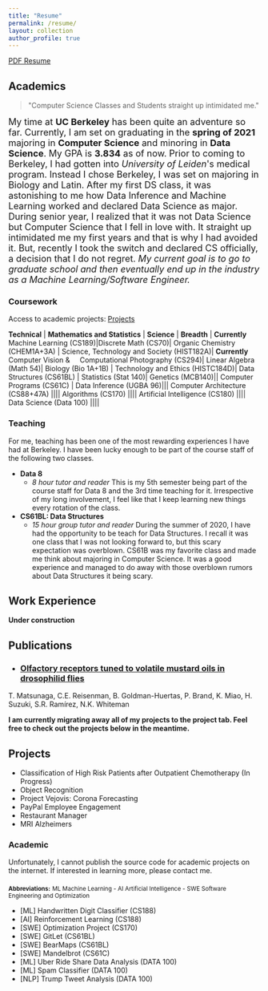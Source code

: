 ```yaml
---
title: "Resume"
permalink: /resume/
layout: collection
author_profile: true
---
```


[PDF Resume](/assets/docs/MiaoKevin.pdf)

## Academics

> "Computer Science Classes and Students straight up intimidated me."

<span style="font-size:18px;">My time at **UC Berkeley** has been quite an adventure so far. Currently, I am set on graduating in the **spring of 2021** majoring in <b>Computer Science</b> and minoring in <b>Data Science</b>. My GPA is <b>3.834</b> as of now. Prior to coming to Berkeley, I had gotten into *University of Leiden*'s medical program. Instead I chose Berkeley, I was set on majoring in Biology and Latin. After my first DS class, it was astonishing to me how Data Inference and Machine Learning worked and declared Data Science as major. During senior year, I realized that it was not Data Science but Computer Science that I fell in love with. It straight up intimidated me my first years and that is why I had avoided it. But, recently I took the switch and declared CS officially, a decision that I do not regret. *My current goal is to go to graduate school and then eventually end up in the industry as a Machine Learning/Software Engineer.*</span>

### Coursework

Access to academic projects: [Projects](/pj)

<!-- Sequence   | Result                                                        |
|-------------|---------------------------------------------------------------|
| `a?c`       | Matches `abc`, `axc`, and `aac`. Does not match `ac`, `abbc`, |
|             | or `a/c`.                                                     |
|-------------|---------------------------------------------------------------|
| `a*c`       | Matches "ac", "abc" and "azzzzzzzc". Does not match "a/c".    |
|-------------|---------------------------------------------------------------|
| `foo...bar` | Matches "foobar", "fooxbar", and "fooz/blaz/rebar". Does not  |
|             | match "fo/obar", "fobar" or "food/bark".                      |
|-------------|---------------------------------------------------------------|
| `....obj`   | Matches all files anywhere in the current hierarchy that end  |
|             | in ".obj". Note that the first three periods are interpreted  |
|             | as "...", and the fourth one is interpreted as a literal "."  |
|             | character.                                                    |
|-------------|---------------------------------------------------------------| -->

**Technical** | **Mathematics and Statistics** | **Science** | **Breadth** |
**Currently** Machine Learning (CS189)|Discrete Math (CS70)| Organic Chemistry (CHEM1A+3A) | Science, Technology and Society (HIST182A)|
**Currently** Computer Vision & &nbsp;&nbsp;&nbsp; Computational Photography (CS294)| Linear Algebra (Math 54)| Biology (Bio 1A+1B) | Technology and Ethics (HISTC184D)|
Data Structures (CS61BL) | Statistics (Stat 140)| Genetics (MCB140)||
Computer Programs (CS61C) | Data Inference (UGBA 96)|||
Computer Architecture (CS88+47A) ||||
Algorithms (CS170) ||||
Artificial Intelligence (CS180) ||||
Data Science (Data 100) ||||

### Teaching

For me, teaching has been one of the most rewarding experiences I have had at Berkeley. I have been lucky enough to be part of the course staff of the following two classes.

- **Data 8**
  - *8 hour tutor and reader* This is my 5th semester being part of the course staff for Data 8 and the 3rd time teaching for it. Irrespective of my long involvement, I feel like that I keep learning new things every rotation of the class.
- **CS61BL: Data Structures**
  - *15 hour group tutor and reader* During the summer of 2020, I have had the opportunity to be teach for Data Structures. I recall it was one class that I was not looking forward to, but this scary expectation was overblown. CS61B was my favorite class and made me think about majoring in Computer Science. It was a good experience and managed to do away with those overblown rumors about Data Structures it being scary.

## Work Experience

**Under construction**

## Publications
* ### [Olfactory receptors tuned to volatile mustard oils in drosophilid flies](https://www.biorxiv.org/content/10.1101/2019.12.27.889774v3)
T. Matsunaga, C.E. Reisenman, B. Goldman-Huertas, P. Brand, K. Miao, H. Suzuki, S.R. Ramírez, N.K. Whiteman


**I am currently migrating away all of my projects to the project tab. Feel free to check out the projects below in the meantime.**
## Projects

* Classification of High Risk Patients after Outpatient Chemotherapy (In Progress)
* Object Recognition
* Project Vejovis: Corona Forecasting
* PayPal Employee Engagement
* Restaurant Manager
* MRI Alzheimers

### Academic

Unfortunately, I cannot publish the source code for academic projects on the internet.
If interested in learning more, please contact me.

<sub><b>Abbreviations:</b></sub>
<sub>ML Machine Learning - AI Artificial Intelligence - SWE Software Engineering and Optimization</sub>

* [ML] Handwritten Digit Classifier (CS188)
* [AI] Reinforcement Learning (CS188)
* [SWE] Optimization Project (CS170)
* [SWE] GitLet (CS61BL)
* [SWE] BearMaps (CS61BL)
* [SWE] Mandelbrot (CS61C)
* [ML] Uber Ride Share Data Analysis (DATA 100)
* [ML] Spam Classifier (DATA 100)
* [NLP] Trump Tweet Analysis (DATA 100)
